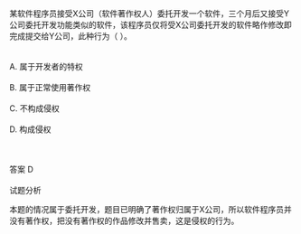 <div class="detail lh2"><div>
某软件程序员接受X公司（软件著作权人）委托开发一个软件，三个月后又接受Y公司委托开发功能类似的软件，该程序员仅将受X公司委托开发的软件略作修改即完成提交给Y公司，此种行为（  ）。</div><br/><br/>A. 属于开发者的特权<br/><br/>B. 属于正常使用著作权<br/><br/>C. 不构成侵权<br/><br/>D. 构成侵权<br/><br/><br/><br/>答案 D<br/><br/>试题分析<br/><p>本题的情况属于委托开发，题目已明确了著作权归属于X公司，所以软件程序员并没有著作权，把没有著作权的作品修改并售卖，这是侵权的行为。</p><p><br/></p></div>